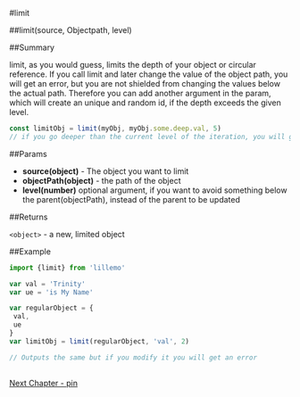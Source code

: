 #limit

##limit(source, Objectpath, level)

##Summary

limit, as you would guess, limits the depth of your object or circular reference. If you call limit and later change the value of the object path, you will get an error,
but you are not shielded from changing the values below the actual path. Therefore you can add another argument in the param, which will create an unique and random id, if the depth exceeds the given level.

```js
const limitObj = limit(myObj, myObj.some.deep.val, 5)
// if you go deeper than the current level of the iteration, you will get an uniqueid
```

##Params

* **source(object)** - The object you want to limit
* **objectPath(object)** - the path of the object
* **level(number)** optional argument, if you want to avoid something below the parent(objectPath), instead of the parent to be updated

##Returns

`<object>` - a new, limited object

##Example

```js
import {limit} from 'lillemo'

var val = 'Trinity'
var ue = 'is My Name'

var regularObject = {
 val,
 ue
}
var limitObj = limit(regularObject, 'val', 2)

// Outputs the same but if you modify it you will get an error
  
```
[Next Chapter - pin](https://github.com/ev1stensberg/lillemo/blob/master/documentation/API/pin.md)
